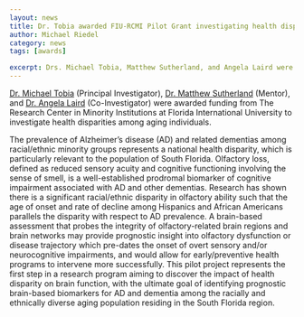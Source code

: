 ```yaml
---
layout: news
title: Dr. Tobia awarded FIU-RCMI Pilot Grant investigating health disparities in olfactory dysfunction
author: Michael Riedel
category: news
tags: [awards]

excerpt: Drs. Michael Tobia, Matthew Sutherland, and Angela Laird were awarded funding to investigate health disparities among aging individuals.
---
```

[Dr. Michael Tobia](/team/tobia-michael) (Principal Investigator), [Dr. Matthew Sutherland](/team/sutherland-matthew) (Mentor), and [Dr. Angela Laird](/team/laird-angela) (Co-Investigator) were awarded funding from The Research Center in Minority Institutions at Florida International University to investigate health disparities among aging individuals.

The prevalence of Alzheimer’s disease (AD) and related dementias among racial/ethnic minority groups represents a national health disparity, which is particularly relevant to the population of South Florida. Olfactory loss, defined as reduced sensory acuity and cognitive functioning involving the sense of smell, is a well-established prodromal biomarker of cognitive impairment associated with AD and other dementias. Research has shown there is a significant racial/ethnic disparity in olfactory ability such that the age of onset and rate of decline among Hispanics and African Americans parallels the disparity with respect to AD prevalence. A brain-based assessment that probes the integrity of olfactory-related brain regions and brain networks may provide prognostic insight into olfactory dysfunction or disease trajectory which pre-dates the onset of overt sensory and/or neurocognitive impairments, and would allow for early/preventive health programs to intervene more successfully. This pilot project represents the first step in a research program aiming to discover the impact of health disparity on brain function, with the ultimate goal of identifying prognostic brain-based biomarkers for AD and dementia among the racially and ethnically diverse aging population residing in the South Florida region.

